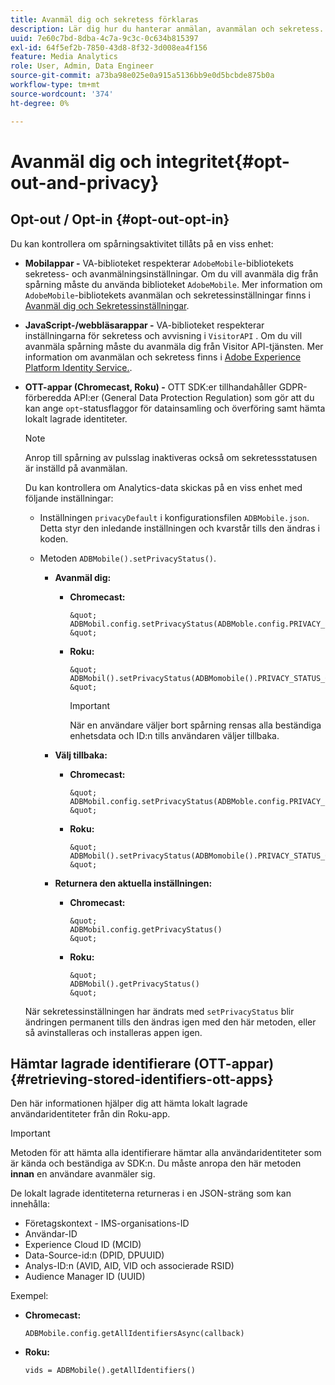 ```yaml
---
title: Avanmäl dig och sekretess förklaras
description: Lär dig hur du hanterar anmälan, avanmälan och sekretess.
uuid: 7e60c7bd-8dba-4c7a-9c3c-0c634b815397
exl-id: 64f5ef2b-7850-43d8-8f32-3d008ea4f156
feature: Media Analytics
role: User, Admin, Data Engineer
source-git-commit: a73ba98e025e0a915a5136bb9e0d5bcbde875b0a
workflow-type: tm+mt
source-wordcount: '374'
ht-degree: 0%

---
```


# Avanmäl dig och integritet{#opt-out-and-privacy}

## Opt-out / Opt-in {#opt-out-opt-in}

Du kan kontrollera om spårningsaktivitet tillåts på en viss enhet:

* **Mobilappar -** VA-biblioteket respekterar `AdobeMobile`-bibliotekets sekretess- och avanmälningsinställningar. Om du vill avanmäla dig från spårning måste du använda biblioteket `AdobeMobile`. Mer information om `AdobeMobile`-bibliotekets avanmälan och sekretessinställningar finns i [Avanmäl dig och Sekretessinställningar](https://experienceleague.adobe.com/docs/mobile-services/android/gdpr-privacy-android/privacy.html?lang=sv-SE).
* **JavaScript-/webbläsarappar -** VA-biblioteket respekterar inställningarna för sekretess och avvisning i `VisitorAPI` . Om du vill avanmäla spårning måste du avanmäla dig från Visitor API-tjänsten. Mer information om avanmälan och sekretess finns i [Adobe Experience Platform Identity Service.](https://experienceleague.adobe.com/docs/id-service/using/home.html?lang=sv-SE).
* **OTT-appar (Chromecast, Roku) -** OTT SDK:er tillhandahåller GDPR-förberedda API:er (General Data Protection Regulation) som gör att du kan ange `opt`-statusflaggor för datainsamling och överföring samt hämta lokalt lagrade identiteter.

  >[!NOTE]
  >
  >Anrop till spårning av pulsslag inaktiveras också om sekretessstatusen är inställd på avanmälan.

  Du kan kontrollera om Analytics-data skickas på en viss enhet med följande inställningar:

   * Inställningen `privacyDefault` i konfigurationsfilen `ADBMobile.json`. Detta styr den inledande inställningen och kvarstår tills den ändras i koden.

   * Metoden `ADBMobile().setPrivacyStatus()`.

      * **Avanmäl dig:**

         * **Chromecast:**

               &quot;
               ADBMobil.config.setPrivacyStatus(ADBMoble.config.PRIVACY_STATUS_OPT_OUT)
               &quot;
           
         * **Roku:**

               &quot;
               ADBMobil().setPrivacyStatus(ADBMomobile().PRIVACY_STATUS_OPT_OUT)
               &quot;
           
           >[!IMPORTANT]
           >
           >När en användare väljer bort spårning rensas alla beständiga enhetsdata och ID:n tills användaren väljer tillbaka.

      * **Välj tillbaka:**

         * **Chromecast:**

               &quot;
               ADBMobil.config.setPrivacyStatus(ADBMoble.config.PRIVACY_STATUS_OPT_IN)
               &quot;
           
         * **Roku:**

               &quot;
               ADBMobil().setPrivacyStatus(ADBMomobile().PRIVACY_STATUS_OPT_IN)
               &quot;
           
      * **Returnera den aktuella inställningen:**

         * **Chromecast:**

               &quot;
               ADBMobil.config.getPrivacyStatus()
               &quot;
           
         * **Roku:**

               &quot;
               ADBMobil().getPrivacyStatus()
               &quot;
           
  När sekretessinställningen har ändrats med `setPrivacyStatus` blir ändringen permanent tills den ändras igen med den här metoden, eller så avinstalleras och installeras appen igen.

## Hämtar lagrade identifierare (OTT-appar) {#retrieving-stored-identifiers-ott-apps}

Den här informationen hjälper dig att hämta lokalt lagrade användaridentiteter från din Roku-app.

>[!IMPORTANT]
>
>Metoden för att hämta alla identifierare hämtar alla användaridentiteter som är kända och beständiga av SDK:n. Du måste anropa den här metoden **innan** en användare avanmäler sig.

De lokalt lagrade identiteterna returneras i en JSON-sträng som kan innehålla:

* Företagskontext - IMS-organisations-ID
* Användar-ID
* Experience Cloud ID (MCID)
* Data-Source-id:n (DPID, DPUUID)
* Analys-ID:n (AVID, AID, VID och associerade RSID)
* Audience Manager ID (UUID)

Exempel:

* **Chromecast:**

  ```
  ADBMobile.config.getAllIdentifiersAsync(callback)
  ```

* **Roku:**

  ```
  vids = ADBMobile().getAllIdentifiers()
  ```

